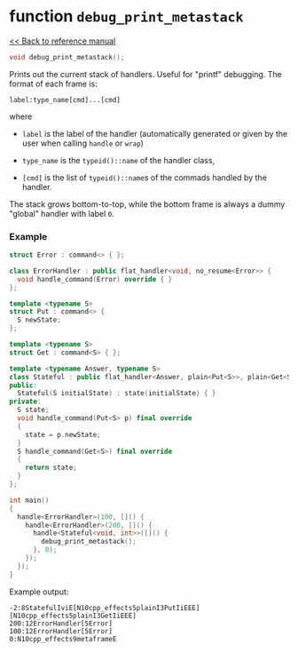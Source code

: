# function `debug_print_metastack`

[<< Back to reference manual](refman.md)

```cpp
void debug_print_metastack();
```

Prints out the current stack of handlers. Useful for "printf" debugging. The format of each frame is:

```
label:type_name[cmd]...[cmd]
```

where

- `label` is the label of the handler (automatically generated or given by the user when calling `handle` or `wrap`)

- `type_name` is the `typeid()::name` of the handler class,

- `[cmd]` is the list of `typeid()::name`s of the commads handled by the handler.

The stack grows bottom-to-top, while the bottom frame is always a dummy "global" handler with label `0`.

### Example

```cpp
struct Error : command<> { };

class ErrorHandler : public flat_handler<void, no_resume<Error>> {
  void handle_command(Error) override { }
};

template <typename S>
struct Put : command<> {
  S newState;
};

template <typename S>
struct Get : command<S> { };

template <typename Answer, typename S>
class Stateful : public flat_handler<Answer, plain<Put<S>>, plain<Get<S>>> {
public:
  Stateful(S initialState) : state(initialState) { }
private:
  S state;
  void handle_command(Put<S> p) final override
  {
    state = p.newState;
  }
  S handle_command(Get<S>) final override
  {
    return state;
  }
};

int main()
{
  handle<ErrorHandler>(100, []() {
    handle<ErrorHandler>(200, []() {
      handle<Stateful<void, int>>([]() {
        debug_print_metastack();
      }, 0);
    });
  });
}
```

Example output:

```
-2:8StatefulIviE[N10cpp_effects5plainI3PutIiEEE][N10cpp_effects5plainI3GetIiEEE]
200:12ErrorHandler[5Error]
100:12ErrorHandler[5Error]
0:N10cpp_effects9metaframeE
```
